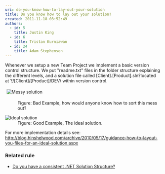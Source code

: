 ```yaml
---
uri: do-you-know-how-to-lay-out-your-solution
title: Do you know how to lay out your solution?
created: 2011-11-18 03:52:49
authors:
  - id: 5
    title: Justin King
  - id: 6
    title: Tristan Kurniawan
  - id: 24
    title: Adam Stephensen
---
```





<span class='intro'> <p>​​​Whenever we setup a new Team Project we implement a basic version control structure. We put &quot;readme.txt&quot; files in the folder structure explaining the different levels, and a solution file called [Client].[Product].sln?located at ?/[Client]/[Product]/DEV/&#160;​within version control.</p><dl class="image"><dt>
      <img alt="Messy solution " src="/PublishingImages/MessySolution.jpg" style="margin&#58;5px;" />
   </dt><dd>Figure&#58; Bad Example, how would anyone know how to sort this mess out?</dd></dl>
 </span>

<dl class="image"><dt> 
      <img alt="Ideal solution " src="/PublishingImages/IdealSolution.jpg" /> 
   </dt><dd>Figure&#58; Good Example, The ideal solution. </dd></dl><p>For more implementation details see&#58; 
   <br> 
   <a href="http&#58;//www.ssw.com.au/ssw/redirect/LayoutSolution.htm">http&#58;//blog.hinshelwood.com/archive/2010/05/17/guidance-how-to-layout-you-files-for-an-ideal-solution.aspx</a></p><h3>Related rule</h3><ul><li> 
      <a href="/do-you-have-a-consistent-net-solution-structure">Do you have a consistent .NET Solution Structure?​</a>​</li></ul>



